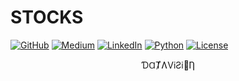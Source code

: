 # STOCKS

[![GitHub](  https://img.shields.io/badge/-000000?logo=github&logoColor=FFFFFF)](                                 https://github.com/kauefs/)
[![Medium](  https://img.shields.io/badge/-000000?logo=medium&logoColor=FFFFFF)](                                 https://medium.com/@kauefs)
[![LinkedIn](https://img.shields.io/badge/-0077B5?logo=linkedin&logoColor=FFFFFF)](                               https://www.linkedin.com/in/kauefs/)
[![Python](  https://img.shields.io/badge/-3-4584B6?logo=python&logoColor=FFDE57&labelColor=4584B6&color=646464)](https://www.python.org/)
[![License](https://img.shields.io/github/license/kauefs/stocks?style=flat&logo=apache&logoColor=CB2138&label=License&labelColor=6D6E71&color=000000)](https://www.apache.org/licenses/LICENSE-2.0)

<p align=center>ƊⱭȾɅViƧi🧿Ƞ</p>
